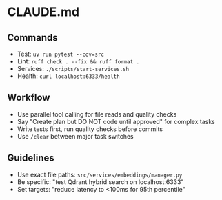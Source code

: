 # CLAUDE.md

## Commands
- Test: `uv run pytest --cov=src`
- Lint: `ruff check . --fix && ruff format .`  
- Services: `./scripts/start-services.sh`
- Health: `curl localhost:6333/health`

## Workflow
- Use parallel tool calling for file reads and quality checks
- Say "Create plan but DO NOT code until approved" for complex tasks
- Write tests first, run quality checks before commits
- Use `/clear` between major task switches

## Guidelines  
- Use exact file paths: `src/services/embeddings/manager.py`
- Be specific: "test Qdrant hybrid search on localhost:6333"
- Set targets: "reduce latency to <100ms for 95th percentile"